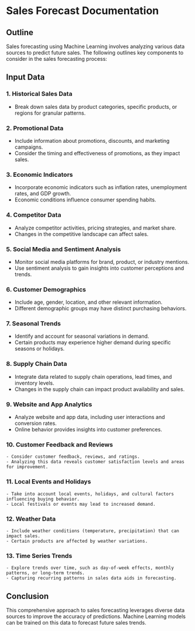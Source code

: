 # Sales Forecast Documentation

## Outline

Sales forecasting using Machine Learning involves analyzing various data sources to predict future sales. The following outlines key components to consider in the sales forecasting process:

## Input Data

### 1. Historical Sales Data
   - Break down sales data by product categories, specific products, or regions for granular patterns.
   
### 2. Promotional Data
   - Include information about promotions, discounts, and marketing campaigns.
   - Consider the timing and effectiveness of promotions, as they impact sales.

### 3. Economic Indicators
   - Incorporate economic indicators such as inflation rates, unemployment rates, and GDP growth.
   - Economic conditions influence consumer spending habits.

### 4. Competitor Data
   - Analyze competitor activities, pricing strategies, and market share.
   - Changes in the competitive landscape can affect sales.

### 5. Social Media and Sentiment Analysis
   - Monitor social media platforms for brand, product, or industry mentions.
   - Use sentiment analysis to gain insights into customer perceptions and trends.

### 6. Customer Demographics
   - Include age, gender, location, and other relevant information.
   - Different demographic groups may have distinct purchasing behaviors.

### 7. Seasonal Trends
   - Identify and account for seasonal variations in demand.
   - Certain products may experience higher demand during specific seasons or holidays.

### 8. Supply Chain Data
   - Integrate data related to supply chain operations, lead times, and inventory levels.
   - Changes in the supply chain can impact product availability and sales.

### 9. Website and App Analytics
   - Analyze website and app data, including user interactions and conversion rates.
   - Online behavior provides insights into customer preferences.

### 10. Customer Feedback and Reviews
    - Consider customer feedback, reviews, and ratings.
    - Analyzing this data reveals customer satisfaction levels and areas for improvement.

### 11. Local Events and Holidays
    - Take into account local events, holidays, and cultural factors influencing buying behavior.
    - Local festivals or events may lead to increased demand.

### 12. Weather Data
    - Include weather conditions (temperature, precipitation) that can impact sales.
    - Certain products are affected by weather variations.

### 13. Time Series Trends
    - Explore trends over time, such as day-of-week effects, monthly patterns, or long-term trends.
    - Capturing recurring patterns in sales data aids in forecasting.

## Conclusion

This comprehensive approach to sales forecasting leverages diverse data sources to improve the accuracy of predictions. Machine Learning models can be trained on this data to forecast future sales trends.
